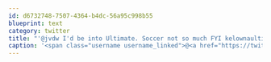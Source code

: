 ```yaml
---
id: d6732748-7507-4364-b4dc-56a95c998b55
blueprint: text
category: twitter
title: "'@jvdw I'd be into Ultimate. Soccer not so much FYI kelownaultimate.com used to do pick up games on Sundays"
caption: '<span class="username username_linked">@<a href="https://twitter.com/jvdw" title="John van der Woude">jvdw</a></span> I''d be into Ultimate. Soccer not so much FYI kelownaultimate.com used to do pick up games on Sundays'
---
```

